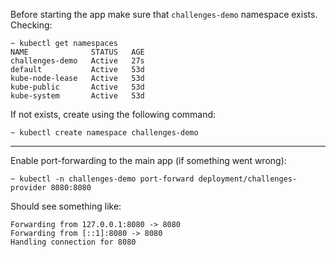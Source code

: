 Before starting the app make sure that `challenges-demo` namespace exists. Checking:

```shell
~ kubectl get namespaces
NAME              STATUS   AGE
challenges-demo   Active   27s
default           Active   53d
kube-node-lease   Active   53d
kube-public       Active   53d
kube-system       Active   53d
```

If not exists, create using the following command: 

```shell
~ kubectl create namespace challenges-demo
```

---

Enable port-forwarding to the main app (if something went wrong):

```shell
~ kubectl -n challenges-demo port-forward deployment/challenges-provider 8080:8080
```

Should see something like: 

```shell
Forwarding from 127.0.0.1:8080 -> 8080
Forwarding from [::1]:8080 -> 8080
Handling connection for 8080
```